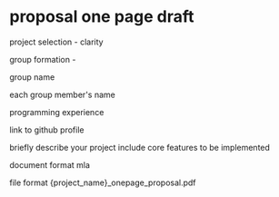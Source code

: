 #  proposal one page draft

project selection - clarity

group formation - 

group name

each group member's name

programming experience

link to github profile

briefly describe your project include core features to be implemented

document format mla

file format {project_name}_onepage_proposal.pdf
